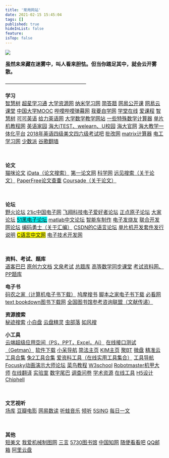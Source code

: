 ```yaml
---
title: '常用网站'
date: 2021-02-15 15:45:04
tags: []
published: true
hideInList: false
feature: 
isTop: false
---
```

<!DOCTYPE HTML>
<html>
<head>
<title>实用网址</title>
    
<body>
<font size=3>

<img src="http://5b0988e595225.cdn.sohucs.com/images/20180829/1e5a8578d440444e928eee16d04be100.gif" style="">

**虽然未来藏在迷雾中，叫人看来胆怯。但当你踏足其中，就会云开雾散。**

<div>————————————————</div>

**<div>学习</div>**
<a href="www.zhihu.com/">智慧树</a>
<a href="http://i.chaoxing.com/base?t=1581815271835">超星学习通</a>
<a href="http://www.dxzy163.com/">大学资源网</a>
<a href="http://1nami.com/site/169.html#siteCat181">纳米学习网</a>
<a href="http://www.jiandati.com/">简答题</a>
<a href="https://open.163.com/ted/">网易公开课</a>
<a href="https://study.163.com/">网易云课堂</a>
<a href="www.icourse163.org">中国大学MOOC</a>
<a href="www.bilibili.com">哔哩哔哩弹幕网</a>
<a href="www.51zxw.net">我要自学网</a>
<a href="www.xuetangx.com">学堂在线</a>
<a href="www.icourses.cn">爱课程</a>
<a href="https://passport.zhihuishu.com/login?service=https%3A%2F%2Fstudy.zhihuishu.com%2Flearning%2FvideoList%3FrecruitAndCourseId%3D4b5c515b4052415841435f5f5a#studentID">智慧树</a>
<a href="http://word.kekenet.com/index.php?do=levelbegin&cid=671">可可英语</a>
<a href="http://www.171english.cn/college/shiyetwo/unit1aw.html">给力英语网</a>
<a href="http://www.xnmath.com/">大学数学教学网站</a>
<a href="https://zh.numberempire.com/">一些特殊数学计算器</a>
<a href="http://www.51hei.com/ ">单片机教程网</a>
<a href="https://www.enfamily.cn/ ">英语家园</a>
<a href="https://www.hainanu.edu.cn/STM/waiguoyu_wljx/SHTML_liebiao.asp@bbsid=3177.shtml ">海大iTEST、welearn、U校园</a>
<a href=" https://www.hainanu.edu.cn/index.shtml">海大官网</a>
<a href="http://jxgl.hainanu.edu.cn/ "> 海大教学一体化平台</a>
<a href="http://3g.exam8.com/a/4298720 ">2018年英语四级美文四六级考试吧</a>
<a href="http://www.pigai.org/ ">批改网</a>
<a href="https://matrix.reshish.com/zh/transpose.php ">matrix计算器</a>
<a href="https://www.diangon.com/ ">电工学习网</a>
<a href="https://sspai.com/">少数派</a>
<a href="https://coderschool.cn/1853.html">谷歌翻墙</a>
<div><br></div>

**<div>论文</div>**
<a href="https://lunwen.im/">猫咪论文</a>
<a href="www.cn-ki.net">iData（论文搜索）</a>
<a href="http://www.diyilunwen.com/">第一论文网</a>
<a href="http://www.sciencenet.cn/">科学网</a>
<a href="http://yuanjian.cnki.com.cn/Search/Result">远见搜索（关于论文）</a>
<a href="https://www.paperfree.cn/">PaperFree论文查重</a>
<a href="http://www.coursade.com/">Coursade（关于论文）</a>
<div><br></div>

**<div>论坛</div>**
<a href="http://www.proewildfire.cn/">野火论坛</a>
<a href="http://www.21ic.com/jszt/mcu.htm">21ic中国电子网</a>
<a href="http://www.fxfreefly.com/forum.php">飞翔科技电子爱好者论坛</a>
<a href="http://www.openedv.com/">正点原子论坛</a>
<a href="http://club.topsage.com/forum.php">大家论坛</a>
<a href="http://www.51hei.com/bbs/home.php"><span data-wiz-span="data-wiz-span" style="background-color: rgb(0,255,255);">51黑电子论坛</span></a>
<a href="https://www.ilovematlab.cn/">matlab中文论坛</a>
<a href="http://www.znczz.com/forum.php">智能车制作</a>
<a href="http://www.elecfans.com/">电子发烧友</a>
<a href="http://bbs.pudn.com/">联合开发网论坛</a>
<a href="http://www.codewarrior.cn/index.htm">编码勇士（关于汇编）</a>
<a href="https://bbs.csdn.net/forums/C/">CSDN的C语言论坛</a>
<a href="file:///C:/Keil_v5/ARM/HLP/Release_Notes.htm">单片机开发套件发行说明</a>
<a href="http://c.biancheng.net/cpp/"><span data-wiz-span="data-wiz-span" style="background-color: rgb(255, 255, 0);">C语言中文网</span></a>
<a href="https://www.etdev.net/">电子技术开发网<span data-wiz-span="data-wiz-span" style="background-color: rgb(255, 255, 0);"></span></a>
<div><br></div>

**<div>资料、考试、题库</div>**
<a href="https://www.doc88.com/">道客巴巴</a>
<a href="https://openapi.book118.com/login/login/index.html?callback=https%3A%2F%2Fmax.book118.com%2Findex.php%3Fg%3DUser%26m%3DIndex%26a%3Dlogin">原创力文档</a>
<a href="https://www.wqkaoshi.com">文泉考试</a>
<a href="https://www.zongtiku.com/">总题库</a>
<a href="https://math.tongji.edu.cn/gaoshu/">高等数学同步课堂</a>
<a href="https://www.ppkao.com/">考试资料网、PP题库</a>

**<div>电子书</div>**
<a href="https:www.xz577.com/">码农之家（计算机电子书下载）</a>
<a href="https:www.jiumodiary.com/">鸠摩搜书</a>
<a href="https://www.jb51.net/books/">脚本之家电子书下载</a>
<a href="https://www.biikan.com/">必看网</a>
<a href="https://m.bookshuku.com/txt/">text bookdown图书下载网</a>
<a href="http://www.ucdrs.superlib.net/">全国图书馆参考咨询联盟（文献传递）</a>

**<div>资源搜索</div>**
<a href="https://mijisou.com/">秘迹搜索</a>
<a href="https://www.xiaobaipan.com/">小白盘</a>
<a href="www.yunpanjingling.com">云盘精灵</a>
<a href="www.chongbuluo.com">虫部落</a>
<a href="http://www.rufengso.net/">如风搜</a>

**<div>小工具</div>**
<a href="https://uzer.me/">云端超级应用空间（PS，PPT，Excel，Ai）</a>
<a href="https://getman.cn/">在线接口测试（Getman）</a>
<a href="https://www.unyoo.com/">软件下载</a>
<a href="https://www.webjike.com/index.html">小呆导航</a>
<a href="http://www.jianfast.com/">简法主页</a>
<a href="https://kim.plopco.com/">KIM主页</a>
<a href="https://jubt.net/cn/index.html">聚BT</a>
<a href="ttps://vdisk.weibo.com/">微盘</a>
<a href="https://jingzhunyun.com/">精准云工具合集</a>
<a href="https://www.tool2.cn/">兔2工具合集</a>
<a href="www.toolnb.com">爱资料工具（在线实用工具集合）</a>
<a href="https://hao.logosc.cn/">工具导航</a>
<a href="http://bbs.focusky.com.cn/">Focusky动画演示大师论坛</a>
<a href="https://www.runoob.com/">菜鸟教程</a>
<a href="http://www.w3school.com.cn/index.html">W3school</a>
<a href="https://www.robomaster.com/zh-CN">Robotmaster机甲大师</a>
<a href="https://fanyi.baidu.com/">在线翻译</a>
<a href="http://guozhivip.com/lab/">实验室</a>
<a href="https://www.dgtle.com/">数字尾巴</a>
<a href="https://wj.qq.com/">调查问卷</a>
<a href="http://www.toplinks.cc/s/">学术资源</a>
<a href="https://www.qjson.cn/">在线工具</a>
<a href="https://h5.bce.baidu.com/store">H5设计</a>
<a href="https://www.chiphell.com/">Chiphell</a>
<div><br></div>

**<div>文艺视听</div>**
<a href="https://www.vmovier.com/">场库</a>
<a href="https://movie.douban.com/">豆瓣电影</a>
<a href="https://data.163.com/special/datablog/?_pc=1">网易数读</a>
<a href="https://www.itingwa.com/">听蛙音乐</a>
<a href="http://guozhivip.com/qt/">倾听</a>
<a href="http://5sing.kugou.com/">5SING</a>
<a href="https://meiriyiwen.com/ ">每日一文</a>
<div><br></div>

**<div>其他</div>**
<a href="http://www.duanmeiwen.com/ ">短美文</a>
<a href=" http://www.iw168.cn/">我爱机械制图网</a>
<a href="http://www.3yan.cn/ ">三言</a>
<a href=" http://www.5730.cn/">5730图书馆</a>
<a href="https://www.cnki.net/ ">中国知网</a>
<a href="https://www.sbkk88.com/mingzhu/ ">随便看看吧</a>
<a href="https://mail.qq.com/ ">QQ邮箱</a>
<a href="https://www.aliyundrive.com/drive/ ">阿里云盘</a>

<font>
</body>
</html>